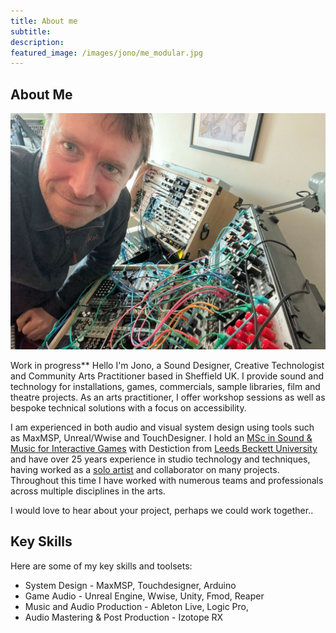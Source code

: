 ```yaml
---
title: About me
subtitle: 
description:
featured_image: /images/jono/me_modular.jpg
---
```


## About Me

![](/images/jono/me_modular.jpg)

Work in progress**
Hello I'm Jono, a Sound Designer, Creative Technologist and Community Arts Practitioner based in Sheffield UK.
I provide sound and technology for installations, games, commercials, sample libraries, film and theatre projects. As an arts practitioner, I offer workshop sessions as well as bespoke technical solutions with a focus on accessibility.

I am experienced in both audio and visual system design using tools such as MaxMSP, Unreal/Wwise and TouchDesigner. I hold an [MSc in Sound & Music for Interactive Games](https://leedsbeckett.ac.uk/courses/sound-music-interactive-games-msc/) with Destiction from [Leeds Beckett University](https://www.leedsbeckett.ac.uk) and have over 25 years experience in studio technology and techniques, having worked as a [solo artist](https://soundcloud.com/johnnysideways) and collaborator on many projects. Throughout this time I have worked with numerous teams and professionals across multiple disciplines in the arts.

I would love to hear about your project, perhaps we could work together..


## Key Skills

Here are some of my key skills and toolsets:

* System Design - MaxMSP, Touchdesigner, Arduino
* Game Audio - Unreal Engine, Wwise, Unity, Fmod, Reaper
* Music and Audio Production - Ableton Live, Logic Pro, 
* Audio Mastering & Post Production - Izotope RX


